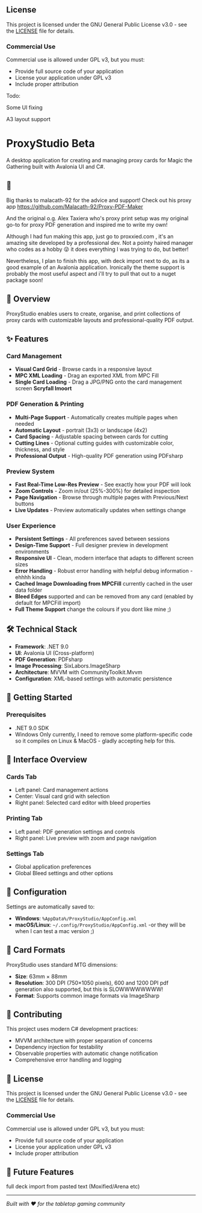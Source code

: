 ## License

This project is licensed under the GNU General Public License v3.0 - see the [LICENSE](LICENSE) file for details.

### Commercial Use
Commercial use is allowed under GPL v3, but you must:
- Provide full source code of your application
- License your application under GPL v3
- Include proper attribution


Todo: 

Some UI fixing

A3 layout support


# ProxyStudio Beta

A desktop application for creating and managing proxy cards for Magic the Gathering built with Avalonia UI and C#.

## 🥰 ##
Big thanks to malacath-92 for the advice and support! Check out his proxy app https://github.com/Malacath-92/Proxy-PDF-Maker

And the original o.g. Alex Taxiera who's proxy print setup was my original go-to for proxy PDF generation and inspired me to write my own!

Although I had fun making this app, just go to proxxied.com , it's an amazing site developed by a professional dev. Not a pointy haired manager who codes as a hobby 😜 it does everything I was trying to do, but better! 

Nevertheless, I plan to finish this app, with deck import next to do, as its a good example of an Avalonia application. Ironically the theme support is probably the most useful aspect and i'll try to pull that out to a nuget package soon!

## 🎯 Overview

ProxyStudio enables users to create, organise, and print collections of proxy cards with customizable layouts and professional-quality PDF output.

## ✨ Features

### Card Management
- **Visual Card Grid** - Browse cards in a responsive layout
- **MPC XML Loading** - Drag an exported XML from MPC Fill
- **Single Card Loading** - Drag a JPG/PNG onto the card management screen
  **Scryfall Imoort**


### PDF Generation & Printing
- **Multi-Page Support** - Automatically creates multiple pages when needed
- **Automatic Layout** - portrait (3x3) or landscape (4x2)
- **Card Spacing** - Adjustable spacing between cards for cutting
- **Cutting Lines** - Optional cutting guides with customizable color, thickness, and style
- **Professional Output** - High-quality PDF generation using PDFsharp

### Preview System
- **Fast Real-Time Low-Res Preview** - See exactly how your PDF will look
- **Zoom Controls** - Zoom in/out (25%-300%) for detailed inspection
- **Page Navigation** - Browse through multiple pages with Previous/Next buttons
- **Live Updates** - Preview automatically updates when settings change

### User Experience
- **Persistent Settings** - All preferences saved between sessions
- **Design-Time Support** - Full designer preview in development environments
- **Responsive UI** - Clean, modern interface that adapts to different screen sizes
- **Error Handling** - Robust error handling with helpful debug information - ehhhh kinda
- **Cached Image Downloading from MPCFill** currently cached in the user data folder
- **Bleed Edges** supported and can be removed from any card (enabled by default for MPCFill import)
- **Full Theme Support** change the colours if you dont like mine ;) 

## 🛠 Technical Stack

- **Framework**: .NET 9.0
- **UI**: Avalonia UI (Cross-platform)
- **PDF Generation**: PDFsharp
- **Image Processing**: SixLabors.ImageSharp
- **Architecture**: MVVM with CommunityToolkit.Mvvm
- **Configuration**: XML-based settings with automatic persistence

## 🚀 Getting Started

### Prerequisites
- .NET 9.0 SDK
- Windows Only currently, I need to remove some platform-specific code so it compiles on Linux & MacOS - gladly accepting help for this.




## 🎨 Interface Overview

### Cards Tab
- Left panel: Card management actions
- Center: Visual card grid with selection
- Right panel: Selected card editor with bleed properties

### Printing Tab
- Left panel: PDF generation settings and controls
- Right panel: Live preview with zoom and page navigation

### Settings Tab
- Global application preferences
- Global Bleed settings and other options

## 🔧 Configuration

Settings are automatically saved to:
- **Windows**: `%AppData%/ProxyStudio/AppConfig.xml`
- **macOS/Linux**: `~/.config/ProxyStudio/AppConfig.xml` -or they will be when I can test a mac version ;) 

## 📖 Card Formats

ProxyStudio uses standard MTG dimensions:
- **Size**: 63mm × 88mm
- **Resolution**: 300 DPI (750×1050 pixels), 600 and 1200 DPI pdf generation also supported, but this is SLOWWWWWWWW!
- **Format**: Supports common image formats via ImageSharp

## 🤝 Contributing

This project uses modern C# development practices:
- MVVM architecture with proper separation of concerns
- Dependency injection for testability
- Observable properties with automatic change notification
- Comprehensive error handling and logging

## 📄 License

This project is licensed under the GNU General Public License v3.0 - see the [LICENSE](LICENSE) file for details.

### Commercial Use
Commercial use is allowed under GPL v3, but you must:
- Provide full source code of your application
- License your application under GPL v3
- Include proper attribution

## 🔮 Future Features

full deck import from pasted text (Moxified/Arena etc)





---

*Built with ❤️ for the tabletop gaming community*
